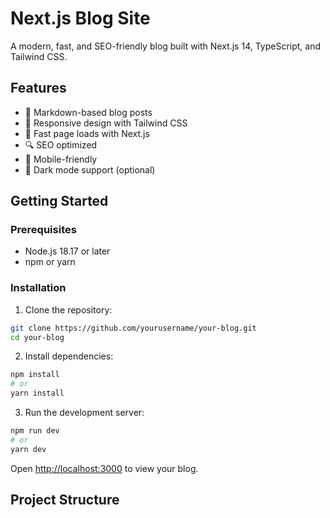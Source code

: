 # Next.js Blog Site

A modern, fast, and SEO-friendly blog built with Next.js 14, TypeScript, and Tailwind CSS.

## Features

- 📝 Markdown-based blog posts
- 🎨 Responsive design with Tailwind CSS
- 🚀 Fast page loads with Next.js
- 🔍 SEO optimized
- 📱 Mobile-friendly
- 🌙 Dark mode support (optional)

## Getting Started

### Prerequisites

- Node.js 18.17 or later
- npm or yarn

### Installation

1. Clone the repository:

```bash
git clone https://github.com/yourusername/your-blog.git
cd your-blog
```

2. Install dependencies:

```bash
npm install
# or
yarn install
```

3. Run the development server:

```bash
npm run dev
# or
yarn dev
```

Open [http://localhost:3000](http://localhost:3000) to view your blog.

## Project Structure
